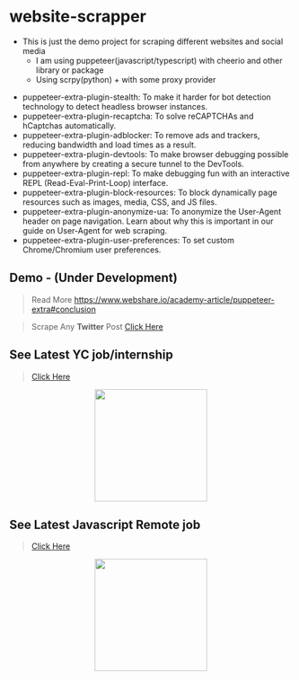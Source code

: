 # website-scrapper

* This is just the demo project for scraping different websites and social media
   - I am using puppeteer(javascript/typescript) with cheerio and other library or package
   - Using scrpy(python) + with some proxy provider
- puppeteer-extra-plugin-stealth: To make it harder for bot detection technology to detect headless browser instances.
- puppeteer-extra-plugin-recaptcha: To solve reCAPTCHAs and hCaptchas automatically.
- puppeteer-extra-plugin-adblocker: To remove ads and trackers, reducing bandwidth and load times as a result.
- puppeteer-extra-plugin-devtools: To make browser debugging possible from anywhere by creating a secure tunnel to the DevTools.
- puppeteer-extra-plugin-repl: To make debugging fun with an interactive REPL (Read-Eval-Print-Loop) interface.
- puppeteer-extra-plugin-block-resources: To block dynamically page resources such as images, media, CSS, and JS files.
- puppeteer-extra-plugin-anonymize-ua: To anonymize the User-Agent header on page navigation. Learn about why this is important in our guide on User-Agent for web scraping.
- puppeteer-extra-plugin-user-preferences: To set custom Chrome/Chromium user preferences.


## Demo - (Under Development)
> Read More
> https://www.webshare.io/academy-article/puppeteer-extra#conclusion

> Scrape Any **Twitter** Post
> [Click Here](https://github.com/manzil-infinity180/website-scrapper/tree/main/src/twitter)


## See Latest YC job/internship
> [Click Here](https://github.com/manzil-infinity180/website-scrapper/tree/main/yc-daily-post)
<p align="center">
  <a href="https://github.com/manzil-infinity180/website-scrapper/tree/main/yc-daily-post">
<img src="https://upload.wikimedia.org/wikipedia/commons/thumb/b/b2/Y_Combinator_logo.svg/1200px-Y_Combinator_logo.svg.png" width="200" />
  </a>
</p>



## See Latest Javascript Remote job 
> [Click Here](https://github.com/manzil-infinity180/website-scrapper/tree/main/javascript-jobs-post)
<p align="center">
  <a href="https://github.com/manzil-infinity180/website-scrapper/tree/main/javascript-jobs-post">
<img src="https://upload.wikimedia.org/wikipedia/commons/6/6a/JavaScript-logo.png" width="200" />
  </a>
</p>


